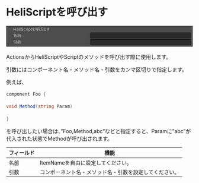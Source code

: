 # HeliScriptを呼び出す
![CallScript](img/CallScript.ja.jpg)

ActionsからHeliScriptやScriptのメソッドを呼び出す際に使用します。

引数にはコンポーネント名・メソッド名・引数をカンマ区切りで指定します。

例えば、

```csharp
component Foo {

void Method(string Param)

}
```
を呼び出したい場合は、”Foo,Method,abc”などと指定すると、Paramに”abc”が代入された状態でMethodが呼び出されます。

| フィールド |  機能  |
| ----   | ---- |
| 名前 | ItemNameを自由に設定してください。 |
| 引数 | コンポーネント名・メソッド名・引数を設定してください。 |
